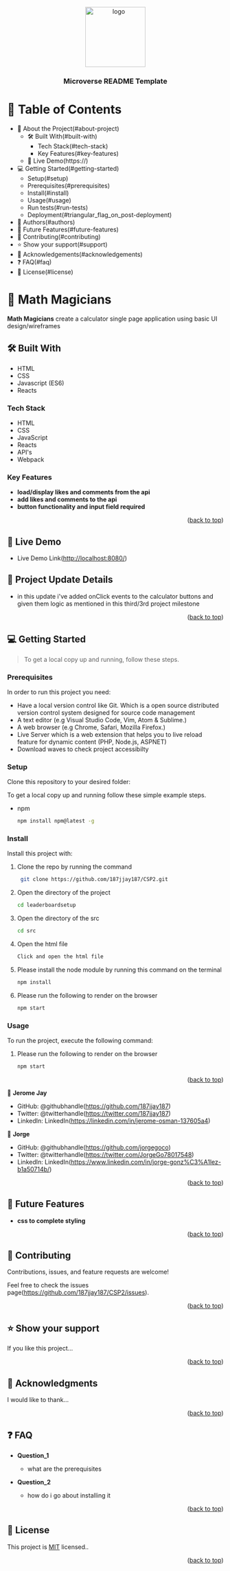 <a name="readme-top"></a>

<!--
HOW TO USE:
This is an example of how you may give instructions on setting up your project locally.

Modify this file to match your project and remove sections that don't apply.

REQUIRED SECTIONS:
- Table of Contents
- About the Project
  - Built With
  - Live Demo
- Getting Started
- Authors
- Future Features
- Contributing
- Show your support
- Acknowledgements
- License

After you're finished please remove all the comments and instructions!
-->

<div align="center">

  <img src="murple_logo.png" alt="logo" width="140"  height="auto" />
  <br/>

  <h3><b>Microverse README Template</b></h3>

</div>

<!-- TABLE OF CONTENTS -->

# 📗 Table of Contents

- 📖 About the Project(#about-project)
  - 🛠 Built With(#built-with)
    - Tech Stack(#tech-stack)
    - Key Features(#key-features)
  - 🚀 Live Demo(https://)
- 💻 Getting Started(#getting-started)
  - Setup(#setup)
  - Prerequisites(#prerequisites)
  - Install(#install)
  - Usage(#usage)
  - Run tests(#run-tests)
  - Deployment(#triangular_flag_on_post-deployment)
- 👥 Authors(#authors)
- 🔭 Future Features(#future-features)
- 🤝 Contributing(#contributing)
- ⭐️ Show your support(#support)
- 🙏 Acknowledgements(#acknowledgements)
- ❓ FAQ(#faq)
- 📝 License(#license)

<!-- PROJECT DESCRIPTION -->

# 📖 Math Magicians <a name="about-project"></a>

**Math Magicians** create a calculator single page application using basic UI design/wireframes 

## 🛠 Built With <a name="built-with"></a>
- HTML
- CSS
- Javascript (ES6)
- Reacts

### Tech Stack <a name="tech-stack"></a>

- HTML
- CSS
- JavaScript
- Reacts
- API's
- Webpack

<!-- Features -->

### Key Features <a name="key-features"></a>


- **load/display likes and comments from the api**
- **add likes and comments to the api**
- **button functionality and input field required**

<p align="right">(<a href="#readme-top">back to top</a>)</p>

<!-- LIVE DEMO -->

## 🚀 Live Demo <a name="live-demo"></a>

- Live Demo Link([http://localhost:8080/](https://187jjay187.github.io))

## 🚀 Project Update Details

- in this update i've added onClick events to the calculator buttons and given them logic as mentioned in this third/3rd project milestone

<p align="right">(<a href="#readme-top">back to top</a>)</p>

<!-- GETTING STARTED -->

## 💻 Getting Started <a name="getting-started"></a>

> To get a local copy up and running, follow these steps.

### Prerequisites

In order to run this project you need:

- Have a local version control like Git. Which is a open source distributed version control system designed for source code management
- A text editor (e.g Visual Studio Code, Vim, Atom & Sublime.)
- A web browser (e.g Chrome, Safari, Mozilla Firefox.)
- Live Server which is a web extension that helps you to live reload feature for dynamic content (PHP, Node.js, ASPNET)
- Download waves to check project accessibilty

### Setup

Clone this repository to your desired folder:

To get a local copy up and running follow these simple example steps.

- npm
  ```sh
  npm install npm@latest -g
  ```

### Install

Install this project with:

1. Clone the repo by running the command
   ```sh
    git clone https://github.com/187jjay187/CSP2.git
   ```
2. Open the directory of the project
   ```sh
   cd leaderboardsetup
   ```
3. Open the directory of the src
   ```sh
   cd src
   ```
4. Open the html file
   ```sh
   Click and open the html file
   ```
5. Please install the node module by running this command on the terminal
   ```sh
   npm install
   ```
6. Please run the following to render on the browser
   ```sh
   npm start
   ```

### Usage

To run the project, execute the following command:

1. Please run the following to render on the browser
   ```sh
   npm start
   ```

<p align="right">(<a href="#readme-top">back to top</a>)</p>

<!-- AUTHORS -->

👤 **Jerome Jay**

- GitHub: @githubhandle(https://github.com/187jjay187)
- Twitter: @twitterhandle(https://twitter.com/187jjay187)
- LinkedIn: LinkedIn(https://linkedin.com/in/jerome-osman-137605a4)

👤 **Jorge**

- GitHub: @githubhandle(https://github.com/jorgegoco)
- Twitter: @twitterhandle(https://twitter.com/JorgeGo78017548)
- LinkedIn: LinkedIn(https://www.linkedin.com/in/jorge-gonz%C3%A1lez-b1a50714b/)

<p align="right">(<a href="#readme-top">back to top</a>)</p>

<!-- FUTURE FEATURES -->

## 🔭 Future Features <a name="future-features"></a>

-   **css to complete styling**

<p align="right">(<a href="#readme-top">back to top</a>)</p>

<!-- CONTRIBUTING -->

## 🤝 Contributing <a name="contributing"></a>

Contributions, issues, and feature requests are welcome!

Feel free to check the issues page(https://github.com/187jjay187/CSP2/issues).

<p align="right">(<a href="#readme-top">back to top</a>)</p>

<!-- SUPPORT -->

## ⭐️ Show your support <a name="support"></a>

If you like this project...

<p align="right">(<a href="#readme-top">back to top</a>)</p>

<!-- ACKNOWLEDGEMENTS -->

## 🙏 Acknowledgments <a name="acknowledgements"></a>

I would like to thank...

<p align="right">(<a href="#readme-top">back to top</a>)</p>

<!-- FAQ (optional) -->

## ❓ FAQ <a name="faq"></a>

- **Question_1**

  - what are the prerequisites

- **Question_2**

  - how do i go about installing it

<p align="right">(<a href="#readme-top">back to top</a>)</p>

<!-- LICENSE -->

## 📝 License <a name="license"></a>

This project is [MIT](./MIT.md) licensed..

<p align="right">(<a href="#readme-top">back to top</a>)</p>
